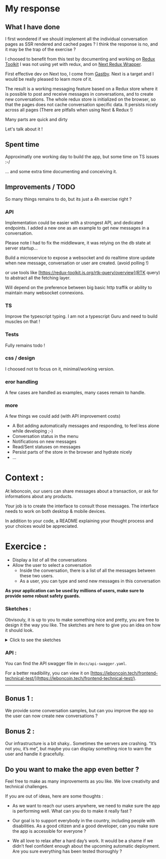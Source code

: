 # My response

## What I have done

I first wondered if we should implement all the individual conversation pages as SSR rendered and cached pages ? I think the response is no, and it may be the trap of the exercise ?

I choosed to benefit from this test by documenting and working on [Redux Toolkit](https://redux-toolkit.js.org/) I was not using yet with redux, and on [Next Redux Wrapper](https://github.com/kirill-konshin/next-redux-wrapper).

First effective dev on Next too, I come from [Gastby](https://www.gatsbyjs.com/). Next is a target and I would be really pleased to learn more of it.

The result is a working messaging feature based on a Redux store where it is possible to post and receive messages in conversations, and to create new conversations. The whole redux store is initialized on the browser, so that the pages does not cache conversation specific data. It persists nicely across all pages (There are pitfalls when using Next & Redux !)

Many parts are quick and dirty

Let's talk about it !

## Spent time

Approximatly one working day to build the app, but some time on TS issues :-/

... and some extra time documenting and conceiving it.

## Improvements / TODO

So many things remains to do, but its just a 4h exercise right ?

### API

Implementation could be easier with a strongest API, and dedicated endpoints. I added a new one as an example to get new messages in a conversation.

Please note I had to fix the middleware, it was relying on the db state at server startup...

Build a microservice to expose a websocket and do realtime store update when new message, conversation or user are created. (avoid polling !)

or use tools like [https://redux-toolkit.js.org/rtk-query/overview](RTK query) to abstract all the fetching layer.

Will depend on the preference between big basic http traffik or ability to maintain many websocket connexions.

### TS

Improve the typescript typing. I am not a typescript Guru and need to build muscles on that !

### Tests

Fully remains todo !

### css / design

I choosed not to focus on it, minimal/working version.

### eror handling

A few cases are handled as examples, many cases remain to handle.

### more

A few things we could add (with API improvement costs)
- A Bot adding automatically messages and responding, to feel less alone while developing ;-)
- Conversation status in the menu
- Notifications on new messages
- Read/Sent statuses on messages
- Persist parts of the store in the browser and hydrate nicely
- ...

# Context :

At leboncoin, our users can share messages about a transaction, or ask for informations about any products.

Your job is to create the interface to consult those messages.
The interface needs to work on both desktop & mobile devices.

In addition to your code, a README explaining your thought process and your choices would be appreciated.

# Exercice :

- Display a list of all the conversations
- Allow the user to select a conversation
  - Inside the conversation, there is a list of all the messages between these two users.
  - As a user, you can type and send new messages in this conversation

**As your application can be used by millions of users, make sure to provide some robust safety guards.**

### Sketches :

Obvisouly, it is up to you to make something nice and pretty, you are free to design it the way you like. The sketches are here to give you an idea on how it should look.

<details>
  <summary>Click to see the sketches</summary>

Mobile list :

![](./sketches/list-mobile.jpg)

Desktop list :

![](./sketches/list-desktop.jpg)

Mobile conversation :

![](./sketches/conv-mobile.jpg)

Desktop conversation :

![](./sketches/conv-desktop.jpg)

</details>

### API :

You can find the API swagger file in `docs/api-swagger.yaml`.

For a better readibility, you can view it on [https://leboncoin.tech/frontend-technical-test/](https://leboncoin.tech/frontend-technical-test/).

---

## Bonus 1 :

We provide some conversation samples, but can you improve the app so the user can now create new conversations ?

## Bonus 2 :

Our infrastructure is a bit shaky.. Sometimes the servers are crashing. “It’s not you, it’s me”, but maybe you can display something nice to warn the user and handle it gracefully.

## Do you want to make the app even better ?

Feel free to make as many improvements as you like.
We love creativity and technical challenges.

If you are out of ideas, here are some thoughts :

- As we want to reach our users anywhere, we need to make sure the app is performing well. What can you do to make it really fast ?

- Our goal is to support everybody in the country, including people with disabilities. As a good citizen and a good developer, can you make sure the app is accessible for everyone ?

- We all love to relax after a hard day’s work. It would be a shame if we didn’t feel confident enough about the upcoming automatic deployment. Are you sure everything has been tested thoroughly ?
